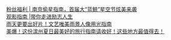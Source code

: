   
[粉丝福利 | 南京偷星指南，首届大“蓝鲸”星空节炫美来袭](http://www.dianyue.me/archives/933/x8wgwskm1e0gizqc/)  
[观影指南 |带你走进励志人生](http://www.dianyue.me/archives/132/3kto1yp2zqcsrw7w/)  
[雨天更要出好片！文艺唯美雨景人像用光指南](http://www.dianyue.me/archives/734/f5n6qwt9206m3i1s/)  
[美爆！这份滨州夏日最美好的旅行指南请收好！这些地方最值得去！](http://www.dianyue.me/archives/780/ugxmqsonjahes72i/)
